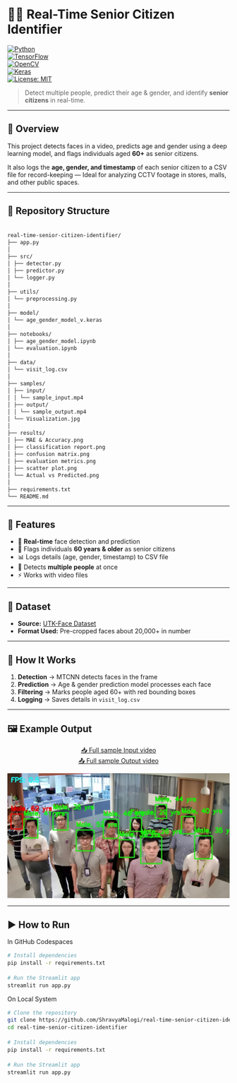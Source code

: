 # 👴👵 Real-Time Senior Citizen Identifier  

[![Python](https://img.shields.io/badge/Python-3.x-blue)](https://www.python.org/)  
[![TensorFlow](https://img.shields.io/badge/TensorFlow-2.x-orange)](https://www.tensorflow.org/)  
[![OpenCV](https://img.shields.io/badge/OpenCV-Computer%20Vision-green)](https://opencv.org/)  
[![Keras](https://img.shields.io/badge/Keras-Deep%20Learning-red)](https://keras.io/)           
[![License: MIT](https://img.shields.io/badge/License-MIT-yellow.svg)](https://opensource.org/licenses/MIT)  

> Detect multiple people, predict their age & gender, and identify **senior citizens** in real-time.  

---

## 📌 Overview  
This project detects faces in a video, predicts age and gender using a deep learning model, and flags individuals aged **60+** as senior citizens.  

It also logs the **age, gender, and timestamp** of each senior citizen to a CSV file for record-keeping — Ideal for analyzing CCTV footage in stores, malls, and other public spaces.

---

## 📂 Repository Structure

```

real-time-senior-citizen-identifier/
├── app.py
│
├── src/
│ ├── detector.py
│ ├── predictor.py
│ └── logger.py
│
├── utils/
│ └── preprocessing.py
│
├── model/
│ └── age_gender_model_v.keras
│
├── notebooks/
│ ├── age_gender_model.ipynb
│ └── evaluation.ipynb
│
├── data/
│ └── visit_log.csv
│
├── samples/
│ ├── input/
│ │ └── sample_input.mp4
│ ├── output/
│ │ └── sample_output.mp4
│ └── Visualization.jpg
│
├── results/
│ ├── MAE & Accuracy.png
│ ├── classification report.png
│ ├── confusion matrix.png
│ ├── evaluation metrics.png
│ ├── scatter plot.png
│ └── Actual vs Predicted.png
│
├── requirements.txt
└── README.md

```

---

## 🚀 Features  
- 🎥 **Real-time** face detection and prediction  
- 🧓 Flags individuals **60 years & older** as senior citizens 
- 📊 Logs details (age, gender, timestamp) to CSV file 
- 👥 Detects **multiple people** at once  
- ⚡ Works with video files

---

## 📂 Dataset  
- **Source:** [UTK-Face Dataset](https://www.kaggle.com/datasets/jangedoo/utkface-new)  
- **Format Used:** Pre-cropped faces about 20,000+ in number  

---

## 📜 How It Works  
1. **Detection** → MTCNN detects faces in the frame  
2. **Prediction** → Age & gender prediction model processes each face  
3. **Filtering** → Marks people aged 60+ with red bounding boxes  
4. **Logging** → Saves details in `visit_log.csv`  

---

## 🖼 Example Output  
<p align="center">
  <a href="samples/input/sample_input.mp4">📥 Full sample Input video</a><br>
  <a href="samples/output/sample_output.mp4">📤 Full sample Output video</a>
</p>

<img src="/samples/Visualization.jpg" alt="Sample Output" width="1200"/>

---

## ▶️ How to Run

In GitHub Codespaces
```bash
# Install dependencies
pip install -r requirements.txt

# Run the Streamlit app
streamlit run app.py
```

On Local System
```bash
# Clone the repository
git clone https://github.com/ShravyaMalogi/real-time-senior-citizen-identifier.git
cd real-time-senior-citizen-identifier

# Install dependencies
pip install -r requirements.txt

# Run the Streamlit app
streamlit run app.py
